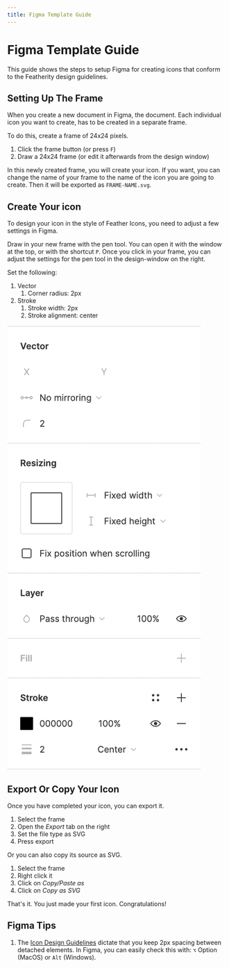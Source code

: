 ```yaml
---
title: Figma Template Guide
---
```


# Figma Template Guide

This guide shows the steps to setup Figma for creating icons that conform to the Featherity design guidelines.

## Setting Up The Frame
When you create a new document in Figma, the document. Each individual icon you want to create, has to be created in a separate frame.

To do this, create a frame of 24x24 pixels.

1. Click the frame button (or press `F`)
2. Draw a 24x24 frame (or edit it afterwards from the design window)

In this newly created frame, you will create your icon. If you want, you can change the name of your frame to the name of the icon you are going to create. Then it will be exported as `FRAME-NAME.svg`.

## Create Your icon
To design your icon in the style of Feather Icons, you need to adjust a few settings in Figma.

Draw in your new frame with the pen tool. You can open it with the window at the top, or with the shortcut `P`. Once you click in your frame, you can adjust the settings for the pen tool in the design-window on the right.

Set the following:
1. Vector
   1. Corner radius: 2px
2. Stroke
   1. Stroke width: 2px
   2. Stroke alignment: center

![Figma Stroke Options](../../images/figma-stroke-options.png)

## Export Or Copy Your Icon
Once you have completed your icon, you can export it.

1. Select the frame
2. Open the *Export* tab on the right
3. Set the file type as SVG
4. Press export

Or you can also copy its source as SVG.

1. Select the frame
2. Right click it
3. Click on *Copy/Paste as*
4. Click on *Copy as SVG*

That's it. You just made your first icon. Congratulations!

## Figma Tips
1. The [Icon Design Guidelines](icon-design-guide.md) dictate that you keep 2px spacing between detached elements. In Figma, you can easily check this with: `⌥` Option (MacOS) or `Alt` (Windows).
